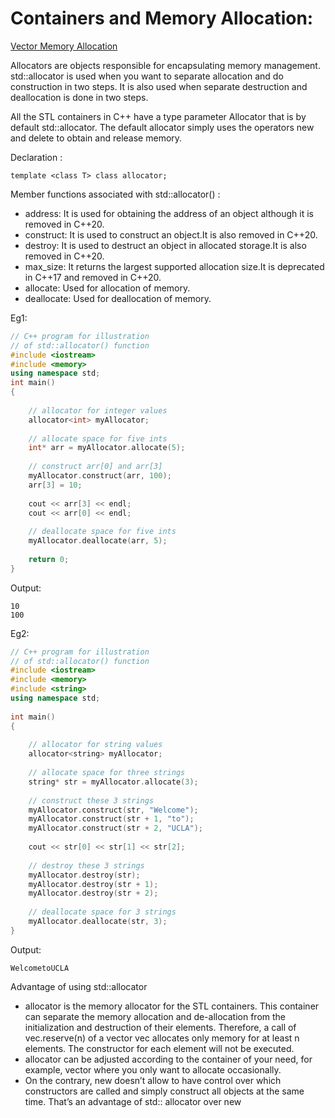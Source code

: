 # Containers and Memory Allocation:

[Vector Memory Allocation](https://stackoverflow.com/questions/8036474/when-vectors-are-allocated-do-they-use-memory-on-the-heap-or-the-stack#:~:text=So%20no%20matter%20how%20you,always%20allocated%20on%20the%20heap%20.)

Allocators are objects responsible for encapsulating memory management. std::allocator is used when you want to separate allocation and do construction in two steps. It is also used when separate destruction and deallocation is done in two steps.

All the STL containers in C++ have a type parameter Allocator that is by default std::allocator. The default allocator simply uses the operators new and delete to obtain and release memory.

Declaration :
```
template <class T> class allocator;
```

Member functions associated with std::allocator() :

- address: It is used for obtaining the address of an object although it is removed in C++20.
- construct: It is used to construct an object.It is also removed in C++20.
- destroy: It is used to destruct an object in allocated storage.It is also removed in C++20.
- max_size: It returns the largest supported allocation size.It is deprecated in C++17 and removed in
C++20.
- allocate: Used for allocation of memory.
- deallocate: Used for deallocation of memory.

Eg1:
```c++
// C++ program for illustration
// of std::allocator() function
#include <iostream>
#include <memory>
using namespace std;
int main()
{
  
    // allocator for integer values
    allocator<int> myAllocator;
  
    // allocate space for five ints
    int* arr = myAllocator.allocate(5);
  
    // construct arr[0] and arr[3]
    myAllocator.construct(arr, 100);
    arr[3] = 10;
  
    cout << arr[3] << endl;
    cout << arr[0] << endl;
  
    // deallocate space for five ints
    myAllocator.deallocate(arr, 5);
  
    return 0;
}
```
Output:
```
10
100
```
Eg2:
```c++
// C++ program for illustration
// of std::allocator() function
#include <iostream>
#include <memory>
#include <string>
using namespace std;
  
int main()
{
  
    // allocator for string values
    allocator<string> myAllocator;
  
    // allocate space for three strings
    string* str = myAllocator.allocate(3);
  
    // construct these 3 strings
    myAllocator.construct(str, "Welcome");
    myAllocator.construct(str + 1, "to");
    myAllocator.construct(str + 2, "UCLA");
  
    cout << str[0] << str[1] << str[2];
  
    // destroy these 3 strings
    myAllocator.destroy(str);
    myAllocator.destroy(str + 1);
    myAllocator.destroy(str + 2);
  
    // deallocate space for 3 strings
    myAllocator.deallocate(str, 3);
}
```
Output:
```
WelcometoUCLA
```
Advantage of using std::allocator

- allocator is the memory allocator for the STL containers. This container can separate the memory allocation and de-allocation from the initialization and destruction of their elements. Therefore, a call of vec.reserve(n) of a vector vec allocates only memory for at least n elements. The constructor for each element will not be executed.
- allocator can be adjusted according to the container of your need, for example, vector where you only want to allocate occasionally.
- On the contrary, new doesn’t allow to have control over which constructors are called and simply construct all objects at the same time. That’s an advantage of std:: allocator over new
